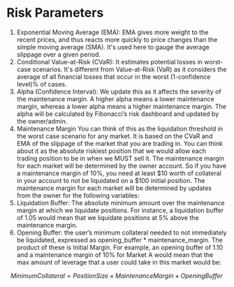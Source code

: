 # Risk Parameters

1. Exponential Moving Average (EMA): EMA gives more weight to the recent prices, and thus reacts more quickly to price changes than the simple moving average (SMA). It's used here to gauge the average slippage over a given period.
2. Conditional Value-at-Risk (CVaR): It estimates potential losses in worst-case scenarios. It's different from Value-at-Risk (VaR) as it considers the average of all financial losses that occur in the worst (1-confidence level)% of cases.
3. Alpha (Confidence Interval): We update this as it affects the severity of the maintenance margin. A higher alpha means a lower maintenance margin, whereas a lower alpha means a higher maintenance margin. The alpha will be calculated by Fibonacci’s risk dashboard and updated by the owner/admin.
4. Maintenance Margin You can think of this as the liquidation threshold in the worst case scenario for any market. It is based on the CVaR and EMA of the slippage of the market that you are trading in. You can think about it as the absolute riskiest position that we would allow each trading position to be in when we MUST sell it. The maintenance margin for each market will be determined by the owner account. So if you have a maintenance margin of 10%, you need at least $10 worth of collateral in your account to not be liquidated on a $100 initial position. The maintenance margin for each market will be determined by updates from the owner for the following variables:
5. Liquidation Buffer: The absolute minimum amount over the maintenance margin at which we liquidate positions. For instance, a liquidation buffer of 1.05 would mean that we liquidate positions at 5% above the maintenance margin.
6. Opening Buffer: the user’s minimum collateral needed to not immediately be liquidated, expressed as opening\_buffer \* maintenance\_margin. The product of these is Initial Margin. For example, an opening buffer of 1.10 and a maintenance margin of 10% for Market A would mean that the max amount of leverage that a user could take in this market would be:

$$
Minimum Collateral = Position Size × Maintenance Margin × Opening Buffer
$$
